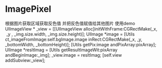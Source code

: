 # ImagePixel
根据图片获取区域获取反色值 并把反色值赋值给其他图片
使用demo 
  
    UIImageView * _view = [[UIImageView alloc]initWithFrame:CGRectMake(_x,  _y , _img.size.width, _img.size.height)]; 
    UIImage *image = [Utils ct_imageFromImage:self.bgImage.image inRect:CGRectMake(_x, _y, _bottomWidth, _bottomHeight)];
    [Utils getPix:image andPixArray:pixArray];
    UIImage *resltImag = [Utils getResultImageWit:pixArray andBeginImage:_img];
    _view.image = resltImag;
    [self.view addSubview:_view];

